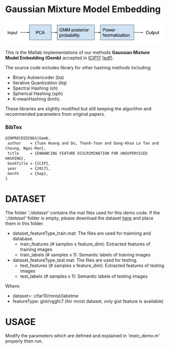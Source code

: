 
Gaussian Mixture Model Embedding
=============

![alt text](images/Gemb_diagram.png)

This is the Matlab implementations of our methods **Gaussian Mixture Model Embedding (Gemb)** accepted in [ICIP17](http://2017.ieeeicip.org/) [[pdf]](https://arxiv.org/pdf/1704.01754.pdf).

The source code includes library for other hashing methods including: 
* Binary Autoencoder (ba)
* Iterative Quantization (itq)
* Spectral Hashing (sh)
* Spherical Hashing (sph)
* K-meanHashing (kmh). 

These libraries are slightly modified but still keeping the algorithm and recommended parameters from original papers.


### BibTex
``` 
@INPROCEEDINGS{Gemb,
 author    = {Tuan Hoang and Do, Thanh-Toan and Dang-Khoa Le Tan and Cheung, Ngai-Man},
 title     = {ENHANCING FEATURE DISCRIMINATION FOR UNSUPERVISED HASHING},
 bookTitle = {ICIP},
 year      = {2017},
 month     = {Sep},
}
```

DATASET
=================

The folder *'./dataset'* contains the mat files used for this demo code. If the *'./dataset'* folder is empty, please download the dataset [here](https://www.mediafire.com/folder/imkwh9v38xr84/Gemb_release) and place them in this folder.
* dataset_featureType_train.mat: The files are used for trainning and database.
	* train_features (# samples x feature_dim): Extracted features of training images
	* train_labels   (# samples x 1): 	    Semantic labels of training images
* dataset_featureType_test.mat:  The files are used for testing.
	* test_features (# samples x feature_dim):  Extracted features of testing images
	* test_labels   (# samples x 1): 	    Semantic labels of testing images
	
Where:
* dataset>: cifar10/mnist/labelme
* featureType: gist/vggfc7	(for mnist dataset, only gist feature is available)


USAGE
=================

Modify the parameters which are defined and explained in *'main_demo.m'* properly then run.

